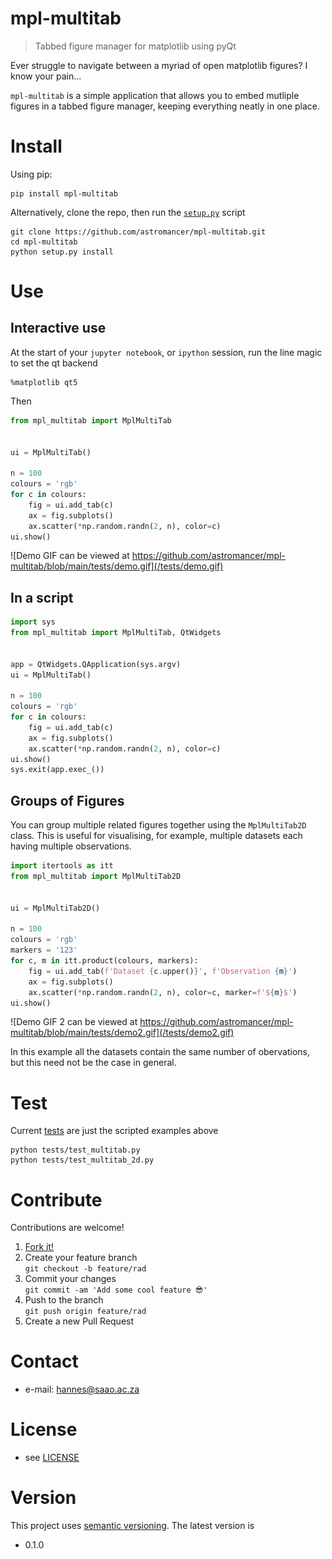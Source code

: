 # mpl-multitab

> Tabbed figure manager for matplotlib using pyQt

<!-- 
TODO
[![Build Status](https://travis-ci.com/astromancer/mpl-multitab.svg?branch=master)](https://travis-ci.com/astromancer/mpl-multitab)
[![Documentation Status](https://readthedocs.org/projects/mpl-multitab/badge/?version=latest)](https://mpl-multitab.readthedocs.io/en/latest/?badge=latest)
[![PyPI](https://img.shields.io/pypi/v/mpl-multitab.svg)](https://pypi.org/project/mpl-multitab)
[![GitHub](https://img.shields.io/github/license/astromancer/mpl-multitab.svg?color=blue)](https://mpl-multitab.readthedocs.io/en/latest/license.html)
 -->

Ever struggle to navigate between a myriad of open matplotlib figures? I know your pain...

`mpl-multitab` is a simple application that allows you to embed mutliple figures
in a tabbed figure manager, keeping everything neatly in one place.


# Install
Using pip:
```shell
pip install mpl-multitab
```
Alternatively, clone the repo, then run the [`setup.py`](/setup.py) script
```shell
git clone https://github.com/astromancer/mpl-multitab.git
cd mpl-multitab
python setup.py install
```


# Use

## Interactive use
At the start of your `jupyter notebook`, or `ipython` session, run the line magic to set the qt backend
```
%matplotlib qt5
```
Then
```python
from mpl_multitab import MplMultiTab


ui = MplMultiTab()

n = 100
colours = 'rgb'
for c in colours:
    fig = ui.add_tab(c)
    ax = fig.subplots()
    ax.scatter(*np.random.randn(2, n), color=c)
ui.show()
```

![Demo GIF can be viewed at https://github.com/astromancer/mpl-multitab/blob/main/tests/demo.gif](/tests/demo.gif)


## In a script
```python
import sys
from mpl_multitab import MplMultiTab, QtWidgets


app = QtWidgets.QApplication(sys.argv)
ui = MplMultiTab()

n = 100
colours = 'rgb'
for c in colours:
    fig = ui.add_tab(c)
    ax = fig.subplots()
    ax.scatter(*np.random.randn(2, n), color=c)
ui.show()
sys.exit(app.exec_())
```


## Groups of Figures

You can group multiple related figures together using the `MplMultiTab2D` class.
This is useful for visualising, for example, multiple datasets each having multiple 
observations.
```python
import itertools as itt
from mpl_multitab import MplMultiTab2D


ui = MplMultiTab2D()

n = 100
colours = 'rgb'
markers = '123'
for c, m in itt.product(colours, markers):
    fig = ui.add_tab(f'Dataset {c.upper()}', f'Observation {m}')
    ax = fig.subplots()
    ax.scatter(*np.random.randn(2, n), color=c, marker=f'${m}$')
ui.show()
```


![Demo GIF 2 can be viewed at https://github.com/astromancer/mpl-multitab/blob/main/tests/demo2.gif](/tests/demo2.gif)

In this example all the datasets contain the same number of obervations, but this 
need not be the case in general.

<!-- For more examples see [Documentation]() -->

<!-- # Documentation -->


# Test

<!-- The [`test suite`](./tests) contains further examples of how
`mpl-multitab` can be used.  Testing is done with `pytest`: -->
Current [tests](/tests) are just the scripted examples above
```shell
python tests/test_multitab.py
python tests/test_multitab_2d.py
```

# Contribute
Contributions are welcome!

1. [Fork it!](https://github.com/astromancer/mpl-multitab/fork)
2. Create your feature branch\
    ``git checkout -b feature/rad``
3. Commit your changes\
    ``git commit -am 'Add some cool feature 😎'``
4. Push to the branch\
    ``git push origin feature/rad``
5. Create a new Pull Request

# Contact

* e-mail: hannes@saao.ac.za

<!-- ### Third party libraries
 * see [requirements.txt](https://github.com/username/sw-name/blob/master/requirements.txt) files -->

# License

* see [LICENSE](https://github.com/astromancer/mpl-multitab/blob/master/LICENSE)


# Version
This project uses [semantic versioning](https://semver.org/). The latest version is
* 0.1.0

